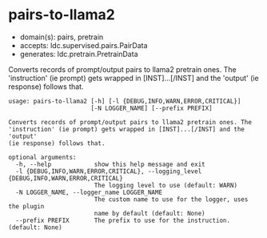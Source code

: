 # pairs-to-llama2

* domain(s): pairs, pretrain
* accepts: ldc.supervised.pairs.PairData
* generates: ldc.pretrain.PretrainData

Converts records of prompt/output pairs to llama2 pretrain ones. The 'instruction' (ie prompt) gets wrapped in [INST]...[/INST] and the 'output' (ie response) follows that.

```
usage: pairs-to-llama2 [-h] [-l {DEBUG,INFO,WARN,ERROR,CRITICAL}]
                       [-N LOGGER_NAME] [--prefix PREFIX]

Converts records of prompt/output pairs to llama2 pretrain ones. The
'instruction' (ie prompt) gets wrapped in [INST]...[/INST] and the 'output'
(ie response) follows that.

optional arguments:
  -h, --help            show this help message and exit
  -l {DEBUG,INFO,WARN,ERROR,CRITICAL}, --logging_level {DEBUG,INFO,WARN,ERROR,CRITICAL}
                        The logging level to use (default: WARN)
  -N LOGGER_NAME, --logger_name LOGGER_NAME
                        The custom name to use for the logger, uses the plugin
                        name by default (default: None)
  --prefix PREFIX       The prefix to use for the instruction. (default: None)
```
